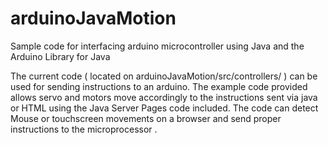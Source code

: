 # arduinoJavaMotion
Sample code for interfacing arduino microcontroller using Java and the Arduino Library for Java

The current code ( located on arduinoJavaMotion/src/controllers/ ) can be used for sending instructions to an arduino.
The example code provided allows servo and motors move accordingly to the instructions sent via java or HTML using the Java Server Pages code included. 
The code can detect Mouse or touchscreen movements on a browser and send proper instructions to the microprocessor . 


